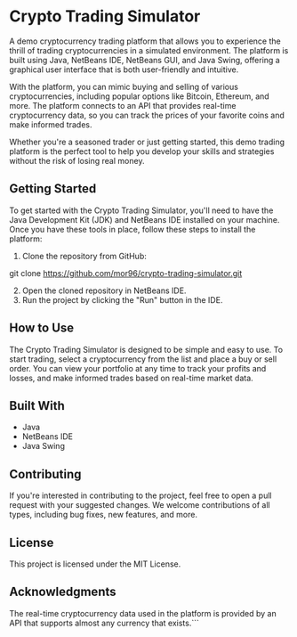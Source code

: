 # Crypto Trading Simulator
A demo cryptocurrency trading platform that allows you to experience the thrill of trading cryptocurrencies in a simulated environment. The platform is built using Java, NetBeans IDE, NetBeans GUI, and Java Swing, offering a graphical user interface that is both user-friendly and intuitive.

With the platform, you can mimic buying and selling of various cryptocurrencies, including popular options like Bitcoin, Ethereum, and more. The platform connects to an API that provides real-time cryptocurrency data, so you can track the prices of your favorite coins and make informed trades.

Whether you're a seasoned trader or just getting started, this demo trading platform is the perfect tool to help you develop your skills and strategies without the risk of losing real money.

## Getting Started
To get started with the Crypto Trading Simulator, you'll need to have the Java Development Kit (JDK) and NetBeans IDE installed on your machine. Once you have these tools in place, follow these steps to install the platform:

1. Clone the repository from GitHub:

git clone https://github.com/mor96/crypto-trading-simulator.git

2. Open the cloned repository in NetBeans IDE.
3. Run the project by clicking the "Run" button in the IDE.

## How to Use
The Crypto Trading Simulator is designed to be simple and easy to use. To start trading, select a cryptocurrency from the list and place a buy or sell order. You can view your portfolio at any time to track your profits and losses, and make informed trades based on real-time market data.

## Built With
- Java
- NetBeans IDE
- Java Swing

## Contributing
If you're interested in contributing to the project, feel free to open a pull request with your suggested changes. We welcome contributions of all types, including bug fixes, new features, and more.

## License
This project is licensed under the MIT License.

## Acknowledgments
The real-time cryptocurrency data used in the platform is provided by an API that supports almost any currency that exists.```

